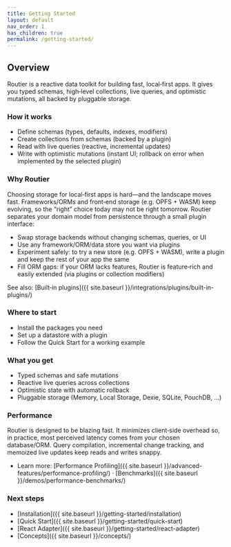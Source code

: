 ```yaml
---
title: Getting Started
layout: default
nav_order: 1
has_children: true
permalink: /getting-started/
---
```


## Overview

Routier is a reactive data toolkit for building fast, local‑first apps. It gives you typed schemas, high‑level collections, live queries, and optimistic mutations, all backed by pluggable storage.

### How it works

- Define schemas (types, defaults, indexes, modifiers)
- Create collections from schemas (backed by a plugin)
- Read with live queries (reactive, incremental updates)
- Write with optimistic mutations (instant UI; rollback on error when implemented by the selected plugin)

### Why Routier

Choosing storage for local‑first apps is hard—and the landscape moves fast. Frameworks/ORMs and front‑end storage (e.g. OPFS + WASM) keep evolving, so the “right” choice today may not be right tomorrow. Routier separates your domain model from persistence through a small plugin interface:

- Swap storage backends without changing schemas, queries, or UI
- Use any framework/ORM/data store you want via plugins
- Experiment safely: to try a new store (e.g. OPFS + WASM), write a plugin and keep the rest of your app the same
- Fill ORM gaps: if your ORM lacks features, Routier is feature‑rich and easily extended (via plugins or collection modifiers)

See also: [Built‑in plugins]({{ site.baseurl }}/integrations/plugins/built-in-plugins/)

### Where to start

- Install the packages you need
- Set up a datastore with a plugin
- Follow the Quick Start for a working example

### What you get

- Typed schemas and safe mutations
- Reactive live queries across collections
- Optimistic state with automatic rollback
- Pluggable storage (Memory, Local Storage, Dexie, SQLite, PouchDB, …)

### Performance

Routier is designed to be blazing fast. It minimizes client‑side overhead so, in practice, most perceived latency comes from your chosen database/ORM. Query compilation, incremental change tracking, and memoized live updates keep reads and writes snappy.

- Learn more: [Performance Profiling]({{ site.baseurl }}/advanced-features/performance-profiling/) · [Benchmarks]({{ site.baseurl }}/demos/performance-benchmarks/)

### Next steps

- [Installation]({{ site.baseurl }}/getting-started/installation)
- [Quick Start]({{ site.baseurl }}/getting-started/quick-start)
- [React Adapter]({{ site.baseurl }}/getting-started/react-adapter)
- [Concepts]({{ site.baseurl }}/concepts/)
